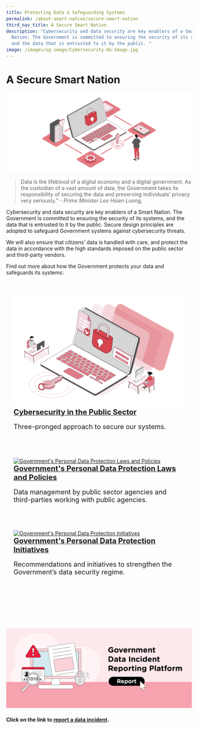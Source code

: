 ```yaml
---
title: Protecting Data & Safeguarding Systems
permalink: /about-smart-nation/secure-smart-nation
third_nav_title: A Secure Smart Nation
description: "Cybersecurity and data security are key enablers of a Smart
  Nation. The Government is committed to ensuring the security of its systems,
  and the data that is entrusted to it by the public. "
image: /images/og-image/Cybersecurity-OG-Image.jpg
---
```

# A Secure Smart Nation
![A Secure Smart Nation](/images/abt-smart-nation/A_Secure_Smart_Nation%20_1920px.jpeg)

> Data is the lifeblood of a digital economy and a digital government. As the custodian of a vast amount of data, the Government takes its responsibility of securing the data and preserving individuals’ privacy very seriously.”
*- Prime Minister Lee Hsien Loong,*



Cybersecurity and data security are key enablers of a Smart Nation. The Government is committed to ensuring the security of its systems, and the data that is entrusted to it by the public. Secure design principles are adopted to safeguard Government systems against cybersecurity threats. 

We will also ensure that citizens’ data is handled with care, and protect the data in accordance with the high standards imposed on the public sector and third-party vendors.

Find out more about how the Government protects your data and safeguards its systems:

<div class="row" style="padding: 20px 0px 0px 0px;">
	<div class="col" style="padding: 20px 20px 20px 20px;"><a href="/about-smart-nation/secure-smart-nation/cybersecurity-public-sector"><img src="/images/abt-smart-nation/Cybersecurity_in_the_Public_Sector_1000px.jpeg" alt="Cybersecurity in the Public Sector"></a><br>
		<a href="/about-smart-nation/secure-smart-nation/cybersecurity-public-sector"><span style="font-size:20px; font-weight: 700;"><b>Cybersecurity in the Public Sector</b></span></a><br><br>
		<span style="font-size:18px;">Three-pronged approach to secure our systems.
</span><br><br>
</div>&nbsp; &nbsp; &nbsp; &nbsp;

<div class="col" style="padding: 20px 20px 20px 20px;"><a href="/about-smart-nation/secure-smart-nation/personal-data-protection-laws-and-policies"><img src="/images/abt-smart-nation/Government’s_PDPLP_1000px.jpeg" alt="Government's Personal Data Protection Laws and Policies"></a><br>
	<a href="/about-smart-nation/secure-smart-nation/personal-data-protection-laws-and-policies"><span style="font-size:20px; font-weight: 700;"><b>Government's Personal Data Protection Laws and Policies</b></span></a><br><br>
	<span style="font-size:18px;">Data management by public sector agencies and third-parties working with public agencies.</span><br><br></div>
</div>

<div class="row" style="padding: 15px 0px 0px 0px;">
	<div class="col" style="padding: 20px 20px 20px 20px;">
<a href="/about-smart-nation/secure-smart-nation/personal-data-protection-initiatives"><img src="/images/abt-smart-nation/Government’s_PDPI_1000px.jpeg" alt="Government's Personal Data Protection Initiatives"></a><br>
	<a href="/about-smart-nation/secure-smart-nation/personal-data-protection-initiatives"><span style="font-size:20px; font-weight: 700;"><b>Government's Personal Data Protection Initiatives</b></span></a><br><br>
	<span style="font-size:18px;">Recommendations and initiatives to strengthen the Government’s data security regime.</span><br><br>
	</div>&nbsp; &nbsp; &nbsp; &nbsp;

<div class="col" style="padding: 20px 20px 20px 20px;"> 
<br><br></div></div>


<a href="/about-smart-nation/secure-smart-nation/report-data-incident"><img src="/images/abt-smart-nation/report-data-incident.png" alt="Report Data Incident"></a>

#### Click on the link to [report a data incident](/about-smart-nation/secure-smart-nation/report-data-incident).